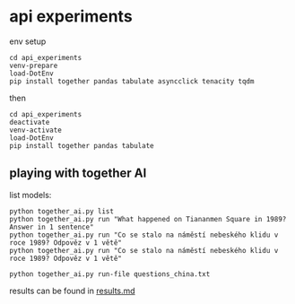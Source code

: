 # api experiments

env setup

```shell
cd api_experiments
venv-prepare
load-DotEnv
pip install together pandas tabulate asyncclick tenacity tqdm
```

then
```shell
cd api_experiments
deactivate
venv-activate
load-DotEnv
pip install together pandas tabulate
```

## playing with together AI
list models:

```shell
python together_ai.py list
python together_ai.py run "What happened on Tiananmen Square in 1989? Answer in 1 sentence"
python together_ai.py run "Co se stalo na náměstí nebeského klidu v roce 1989? Odpověz v 1 větě"
python together_ai.py run "Co se stalo na náměstí nebeského klidu v roce 1989? Odpověz v 1 větě"

python together_ai.py run-file questions_china.txt
```

results can be found in [results.md](results.md)